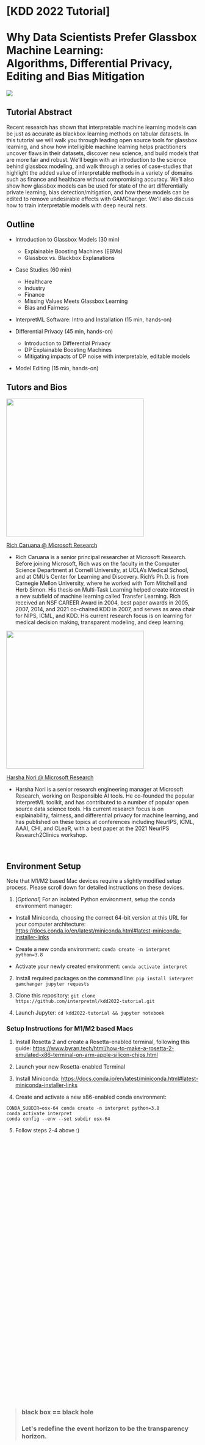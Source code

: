 # [KDD 2022 Tutorial] <br><br> Why Data Scientists Prefer Glassbox Machine Learning: <br>Algorithms, Differential Privacy, Editing and Bias Mitigation 

![](https://github.com/interpretml/interpretml.github.io/blob/master/interpret-highlight.gif)

## Tutorial Abstract

Recent research has shown that interpretable machine learning models can be just as accurate as blackbox learning methods on tabular datasets. In this tutorial we will walk you through leading open source tools for glassbox learning, and show how intelligible machine learning helps practitioners uncover flaws in their datasets, discover new science, and build models that are more fair and robust. We’ll begin with an introduction to the science behind glassbox modeling, and walk through a series of case-studies that highlight the added value of interpretable methods in a variety of domains such as finance and healthcare without compromising accuracy. We’ll also show how glassbox models can be used for state of the art differentially private learning, bias detection/mitigation, and how these models can be edited to remove undesirable effects with GAMChanger. We’ll also discuss how to train interpretable models with deep neural nets.

## Outline

- Introduction to Glassbox Models (30 min)
    - Explainable Boosting Machines (EBMs)
    - Glassbox vs. Blackbox Explanations
- Case Studies (60 min)
    - Healthcare
    - Industry
    - Finance
    - Missing Values Meets Glassbox Learning
    - Bias and Fairness

- InterpretML Software: Intro and Installation (15 min,  hands-on)
- Differential Privacy (45 min, hands-on)
    - Introduction to Differential Privacy
    - DP Explainable Boosting Machines
    - Mitigating impacts of DP noise with interpretable, editable models

- Model Editing (15 min, hands-on)


## Tutors and Bios

<!-- ![Rich Caruana](https://www.microsoft.com/en-us/research/wp-content/uploads/2017/07/avatar_user_33365_1499288470-360x360.jpg) -->
<img src="https://www.microsoft.com/en-us/research/wp-content/uploads/2017/07/avatar_user_33365_1499288470-360x360.jpg" width="360" />


[Rich Caruana @ Microsoft Research](https://www.microsoft.com/en-us/research/people/rcaruana/)

- Rich Caruana is a senior principal researcher at Microsoft Research. Before joining Microsoft, Rich was on the faculty in the Computer Science Department at Cornell University, at UCLA’s Medical School, and at CMU’s Center for Learning and Discovery.  Rich’s Ph.D. is from Carnegie Mellon University, where he worked with Tom Mitchell and Herb Simon.  His thesis on Multi-Task Learning helped create interest in a new subfield of machine learning called Transfer Learning.  Rich received an NSF CAREER Award in 2004, best paper awards in 2005, 2007, 2014, and 2021 co-chaired KDD in 2007, and serves as area chair for NIPS, ICML, and KDD. His current research focus is on learning for medical decision making, transparent modeling, and deep learning.
    
<!-- ![Harsha Nori](https://www.microsoft.com/en-us/research/uploads/prod/2022/07/harsha_profile_pic.jpg) -->
<img src="https://www.microsoft.com/en-us/research/uploads/prod/2022/07/harsha_profile_pic.jpg" width="360" />

[Harsha Nori @ Microsoft Research](https://www.microsoft.com/en-us/research/people/hanori/)
- Harsha Nori is a senior research engineering manager at Microsoft Research, working on Responsible AI tools. He co-founded the popular InterpretML toolkit, and has contributed to a number of popular open source data science tools. His current research focus is on explainability, fairness, and differential privacy for machine learning, and has published on these topics at conferences including NeurIPS, ICML, AAAI, CHI, and CLeaR, with a best paper at the 2021 NeurIPS Research2Clinics workshop. 

<br>

## Environment Setup

Note that M1/M2 based Mac devices require a slightly modified setup process. Please scroll down for detailed instructions on these devices.

1) [*Optional*] For an isolated Python environment, setup the conda environment manager:

- Install Miniconda, choosing the correct 64-bit version at this URL for your computer architecture: https://docs.conda.io/en/latest/miniconda.html#latest-miniconda-installer-links

- Create a new conda environment: `conda create -n interpret python=3.8`

- Activate your newly created environment: `conda activate interpret`

2) Install required packages on the command line: `pip install interpret gamchanger jupyter requests`

3) Clone this repository: `git clone https://github.com/interpretml/kdd2022-tutorial.git`

4) Launch Jupyter: `cd kdd2022-tutorial && jupyter notebook`

### Setup Instructions for M1/M2 based Macs

1) Install Rosetta 2 and create a Rosetta-enabled terminal, following this guide: https://www.byran.tech/html/how-to-make-a-rosetta-2-emulated-x86-terminal-on-arm-apple-silicon-chips.html

2) Launch your new Rosetta-enabled Terminal

3) Install Miniconda: https://docs.conda.io/en/latest/miniconda.html#latest-miniconda-installer-links

4) Create and activate a new x86-enabled conda environment: 
```
CONDA_SUBDIR=osx-64 conda create -n interpret python=3.8
conda activate interpret
conda config --env --set subdir osx-64
```

5) Follow steps 2-4 above :)


<br/>
<br/>
<br/>
<br/>
<br/>

<br/>
<br/>
<br/>
<br/>
<br/>

<br/>
<br/>
<br/>
<br/>
<br/>

<br/>
<br/>
<br/>
<br/>
<br/>

<br/>
<br/>
<br/>
<br/>
<br/>

<br/>
<br/>
<br/>
<br/>
<br/>

<br/>
<br/>
<br/>
<br/>
<br/>

<br/>
<br/>
<br/>
<br/>
<br/>


> ### black box == black hole
> ### Let's redefine the event horizon to be the transparency horizon.













